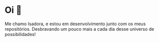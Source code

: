 # Oi 👋

Me chamo Isadora, e estou em desenvolvimento junto com os meus repositórios.
Desbravando um pouco mais a cada dia desse universo de possibilidades!

<!-- 



-->
